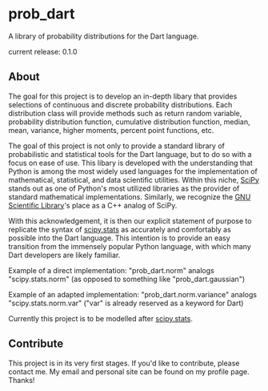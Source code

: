 # prob_dart
A library of probability distributions for the Dart language.

current release: 0.1.0

## About
The goal for this project is to develop an in-depth libary that provides selections of continuous and discrete probability distributions. Each distribution class will provide methods such as return random variable, probability distribution function, cumulative distribution function, median, mean, variance, higher moments, percent point functions, etc.

The goal of this project is not only to provide a standard library of probabilistic and statistical tools for the Dart language, but to do so with a focus on ease of use. This libary is developed with the understanding that Python is among the most widely used languages for the implementation of mathematical, statistical, and data scientific utilities. Within this niche, [SciPy](https://scipy.org) stands out as one of Python's most utilized libraries as the provider of standard mathematical implementations. Similarly, we recognize the [GNU Scientific Library](https://www.gnu.org/software/gsl/)'s place as a C++ analog of SciPy.

With this acknowledgement, it is then our explicit statement of purpose to replicate the syntax of [scipy.stats](https://docs.scipy.org/doc/scipy/reference/stats.html) as accurately and comfortably as possible into the Dart language. This intention is to provide an easy transition from the immensely popular Python language, with which many Dart developers are likely familiar.

Example of a direct implementation:
"prob_dart.norm" analogs "scipy.stats.norm" (as opposed to something like "prob_dart.gaussian")

Example of an adapted implementation:
"prob_dart.norm.variance" analogs "scipy.stats.norm.var" ("var" is already reserved as a keyword for Dart)

Currently this project is to be modelled after [scipy.stats](https://docs.scipy.org/doc/scipy/reference/stats.html).

## Contribute
This project is in its very first stages. If you'd like to contribute, please contact me. My email and personal site can be found on my profile page. Thanks!

